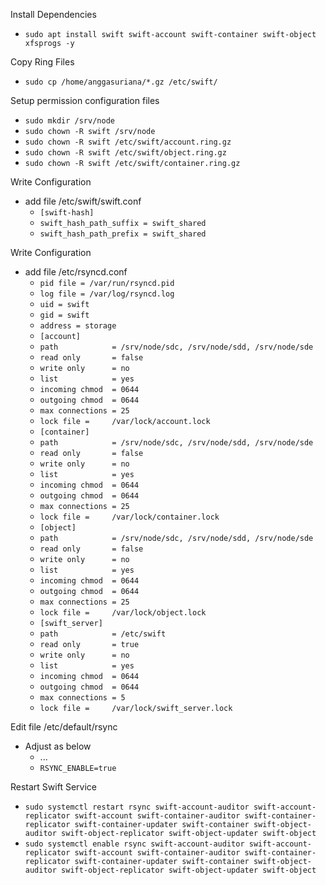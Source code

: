 Install Dependencies
- `````sudo apt install swift swift-account swift-container swift-object xfsprogs -y`````

Copy Ring Files
- `````sudo cp /home/anggasuriana/*.gz /etc/swift/`````
 
Setup permission configuration files
- `````sudo mkdir /srv/node`````
- `````sudo chown -R swift /srv/node`````
- `````sudo chown -R swift /etc/swift/account.ring.gz`````
- `````sudo chown -R swift /etc/swift/object.ring.gz`````
- `````sudo chown -R swift /etc/swift/container.ring.gz`````

Write Configuration
- add file /etc/swift/swift.conf
  - `````[swift-hash]`````
  - `````swift_hash_path_suffix = swift_shared`````
  - `````swift_hash_path_prefix = swift_shared`````

Write Configuration
- add file /etc/rsyncd.conf
  - `````pid file = /var/run/rsyncd.pid`````
  - `````log file = /var/log/rsyncd.log`````
  - `````uid = swift`````
  - `````gid = swift`````
  - `````address = storage`````
  - `````[account]`````
  - `````path            = /srv/node/sdc, /srv/node/sdd, /srv/node/sde`````
  - `````read only       = false`````
  - `````write only      = no`````
  - `````list            = yes`````
  - `````incoming chmod  = 0644`````
  - `````outgoing chmod  = 0644`````
  - `````max connections = 25`````
  - `````lock file =     /var/lock/account.lock`````
  - `````[container]`````
  - `````path            = /srv/node/sdc, /srv/node/sdd, /srv/node/sde`````
  - `````read only       = false`````
  - `````write only      = no`````
  - `````list            = yes`````
  - `````incoming chmod  = 0644`````
  - `````outgoing chmod  = 0644`````
  - `````max connections = 25`````
  - `````lock file =     /var/lock/container.lock`````
  - `````[object]`````
  - `````path            = /srv/node/sdc, /srv/node/sdd, /srv/node/sde`````
  - `````read only       = false`````
  - `````write only      = no`````
  - `````list            = yes`````
  - `````incoming chmod  = 0644`````
  - `````outgoing chmod  = 0644`````
  - `````max connections = 25`````
  - `````lock file =     /var/lock/object.lock`````
  - `````[swift_server]`````
  - `````path            = /etc/swift`````
  - `````read only       = true`````
  - `````write only      = no`````
  - `````list            = yes`````
  - `````incoming chmod  = 0644`````
  - `````outgoing chmod  = 0644`````
  - `````max connections = 5`````
  - `````lock file =     /var/lock/swift_server.lock`````

Edit file /etc/default/rsync
- Adjust as below
  - ...
  - `````RSYNC_ENABLE=true`````

Restart Swift Service
- `````sudo systemctl restart rsync swift-account-auditor swift-account-replicator swift-account swift-container-auditor swift-container-replicator swift-container-updater swift-container swift-object-auditor swift-object-replicator swift-object-updater swift-object`````
- `````sudo systemctl enable rsync swift-account-auditor swift-account-replicator swift-account swift-container-auditor swift-container-replicator swift-container-updater swift-container swift-object-auditor swift-object-replicator swift-object-updater swift-object`````
